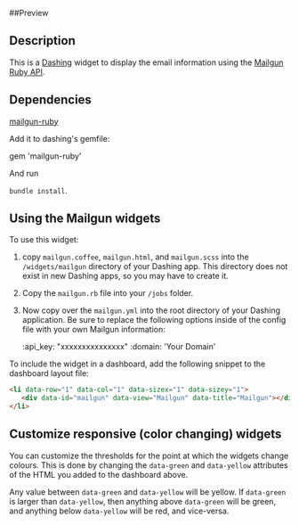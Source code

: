 ##Preview

## Description

This is a [Dashing](http://shopify.github.com/dashing) widget to display the email
information using the [Mailgun Ruby API](https://github.com/mailgun/mailgun-ruby).

## Dependencies

[mailgun-ruby](https://github.com/mailgun/mailgun-ruby)

Add it to dashing's gemfile:

gem 'mailgun-ruby'

And run

`bundle install`.


## Using the Mailgun widgets

To use this widget:

1. copy `mailgun.coffee`, `mailgun.html`, and `mailgun.scss` into the `/widgets/mailgun` directory of your Dashing app. This directory does not exist in new Dashing apps, so you may have to create it.

2. Copy the `mailgun.rb` file into your `/jobs` folder.

3. Now copy over the `mailgun.yml` into the root directory of your Dashing application. Be sure to replace the following options inside of the config file with your own Mailgun information:

    :api_key: "xxxxxxxxxxxxxxx"
    :domain: 'Your Domain'


To include the widget in a dashboard, add the following snippet to the dashboard layout file:


```html
<li data-row="1" data-col="1" data-sizex="1" data-sizey="1">
   <div data-id="mailgun" data-view="Mailgun" data-title="Mailgun"></div>
</li>
```

## Customize responsive (color changing) widgets

You can customize the thresholds for the point at which the widgets change colours. This is done by changing the `data-green` and `data-yellow` attributes of the HTML you added to the dashboard above.

Any value between `data-green` and `data-yellow` will be yellow. If `data-green` is larger than `data-yellow`, then anything above `data-green` will be green, and anything below `data-yellow` will be red, and vice-versa.

